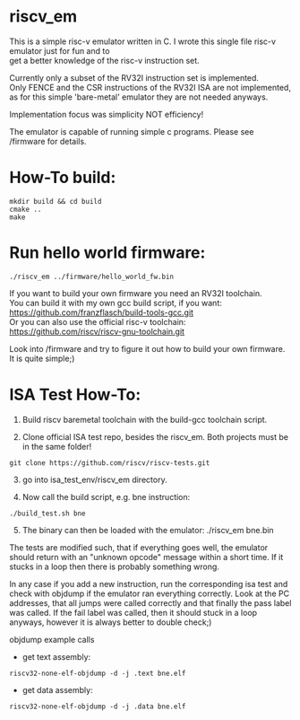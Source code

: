 # riscv_em
This is a simple risc-v emulator written in C. 
I wrote this single file risc-v emulator just for fun and to  
get a better knowledge of the risc-v instruction set.  

Currently only a subset of the RV32I instruction set is implemented.  
Only FENCE and the CSR instructions of the RV32I ISA are not implemented, as 
for this simple 'bare-metal' emulator they are not needed anyways.  

Implementation focus was simplicity NOT efficiency!  

The emulator is capable of running simple c programs. Please see /firmware for details.  

# How-To build:  
```console  
mkdir build && cd build  
cmake ..  
make  
```  

# Run hello world firmware:  
```console  
./riscv_em ../firmware/hello_world_fw.bin  
```  
If you want to build your own firmware you need an RV32I toolchain.  
You can build it with my own gcc build script, if you want:  
https://github.com/franzflasch/build-tools-gcc.git  
Or you can also use the official risc-v toolchain:  
https://github.com/riscv/riscv-gnu-toolchain.git  

Look into /firmware and try to figure it out how to build your own firmware.  
It is quite simple;)  

# ISA Test How-To:  
1. Build riscv baremetal toolchain with the build-gcc toolchain script.  

2. Clone official ISA test repo, besides the riscv_em. Both projects must be in the same folder!  
```console
git clone https://github.com/riscv/riscv-tests.git   
```

3. go into isa_test_env/riscv_em directory.

4. Now call the build script, e.g. bne instruction:
```console
./build_test.sh bne
```

5. The binary can then be loaded with the emulator:
./riscv_em bne.bin

The tests are modified such, that if everything goes well, the emulator should return
with an "unknown opcode" message within a short time. If it stucks in a loop then
there is probably something wrong.

In any case if you add a new instruction, run the corresponding isa test and check with
objdump if the emulator ran everything correctly. Look at the PC addresses, that all jumps were
called correctly and that finally the pass label was called. If the fail label was called, then
it should stuck in a loop anyways, however it is always better to double check;)

objdump example calls 
- get text assembly:  
```console
riscv32-none-elf-objdump -d -j .text bne.elf   
```

- get data assembly:  
```console
riscv32-none-elf-objdump -d -j .data bne.elf   
```

